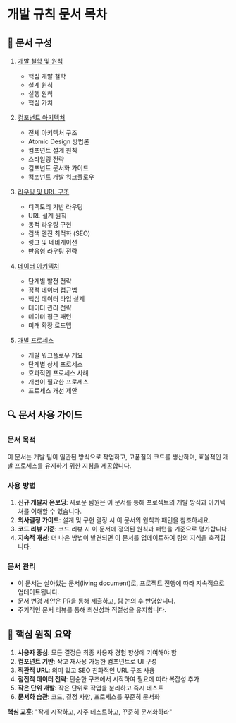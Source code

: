 # 개발 규칙 문서 목차

## 📑 문서 구성

1. [개발 철학 및 원칙](./01-개발-철학-및-원칙.md)
   - 핵심 개발 철학
   - 설계 원칙
   - 실행 원칙
   - 핵심 가치

2. [컴포넌트 아키텍처](./02-컴포넌트-아키텍처.md)
   - 전체 아키텍처 구조
   - Atomic Design 방법론
   - 컴포넌트 설계 원칙
   - 스타일링 전략
   - 컴포넌트 문서화 가이드
   - 컴포넌트 개발 워크플로우

3. [라우팅 및 URL 구조](./03-라우팅-및-URL-구조.md)
   - 디렉토리 기반 라우팅
   - URL 설계 원칙
   - 동적 라우팅 구현
   - 검색 엔진 최적화 (SEO)
   - 링크 및 네비게이션
   - 반응형 라우팅 전략

4. [데이터 아키텍처](./04-데이터-아키텍처.md)
   - 단계별 발전 전략
   - 정적 데이터 접근법
   - 핵심 데이터 타입 설계
   - 데이터 관리 전략
   - 데이터 접근 패턴
   - 미래 확장 로드맵

5. [개발 프로세스](./05-개발-프로세스.md)
   - 개발 워크플로우 개요
   - 단계별 상세 프로세스
   - 효과적인 프로세스 사례
   - 개선이 필요한 프로세스
   - 프로세스 개선 제안

## 🔍 문서 사용 가이드

### 문서 목적
이 문서는 개발 팀이 일관된 방식으로 작업하고, 고품질의 코드를 생산하며, 효율적인 개발 프로세스를 유지하기 위한 지침을 제공합니다.

### 사용 방법
1. **신규 개발자 온보딩**: 새로운 팀원은 이 문서를 통해 프로젝트의 개발 방식과 아키텍처를 이해할 수 있습니다.
2. **의사결정 가이드**: 설계 및 구현 결정 시 이 문서의 원칙과 패턴을 참조하세요.
3. **코드 리뷰 기준**: 코드 리뷰 시 이 문서에 정의된 원칙과 패턴을 기준으로 평가합니다.
4. **지속적 개선**: 더 나은 방법이 발견되면 이 문서를 업데이트하여 팀의 지식을 축적합니다.

### 문서 관리
- 이 문서는 살아있는 문서(living document)로, 프로젝트 진행에 따라 지속적으로 업데이트됩니다.
- 문서 변경 제안은 PR을 통해 제출하고, 팀 논의 후 반영합니다.
- 주기적인 문서 리뷰를 통해 최신성과 적절성을 유지합니다.

## 📌 핵심 원칙 요약

1. **사용자 중심**: 모든 결정은 최종 사용자 경험 향상에 기여해야 함
2. **컴포넌트 기반**: 작고 재사용 가능한 컴포넌트로 UI 구성
3. **직관적 URL**: 의미 있고 SEO 친화적인 URL 구조 사용
4. **점진적 데이터 전략**: 단순한 구조에서 시작하여 필요에 따라 복잡성 추가
5. **작은 단위 개발**: 작은 단위로 작업을 분리하고 즉시 테스트
6. **문서화 습관**: 코드, 결정 사항, 프로세스를 꾸준히 문서화

**핵심 교훈**: "작게 시작하고, 자주 테스트하고, 꾸준히 문서화하라" 